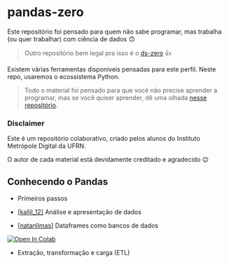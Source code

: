 # pandas-zero

Este repositório foi pensado para quem não sabe programar, mas trabalha (ou quer trabalhar) com ciência de dados 🙃

>  Outro repositório bem legal pra isso é o [ds-zero](https://github.com/leobezerra/ds-zero) 👍

Existem várias ferramentas disponíveis pensadas para este perfil. Neste repo, usaremos o ecossistema Python.

> Todo o material foi pensado para que você não precise aprender a programar, mas se você quiser aprender, dê uma olhada [nesse repositório](https://github.com/leobezerra/python-zero).

### Disclaimer

Este é um repositório colaborativo, criado pelos alunos do Instituto Metrópole Digital da UFRN.

O autor de cada material está devidamente creditado e agradecido 😉 

## Conhecendo o Pandas

- Primeiros passos 

- [[kallil_12]](https://github.com/kallil_12) Análise e apresentação de dados

- [[natanlimas]](https://github.com/natanlimas) Dataframes como bancos de dados 

[![Open In Colab](https://colab.research.google.com/assets/colab-badge.svg)](https://colab.research.google.com/github/leobezerra/pandas-zero/blob/master/DataframeDB.ipynb)

- Extração, transformação e carga (ETL)
